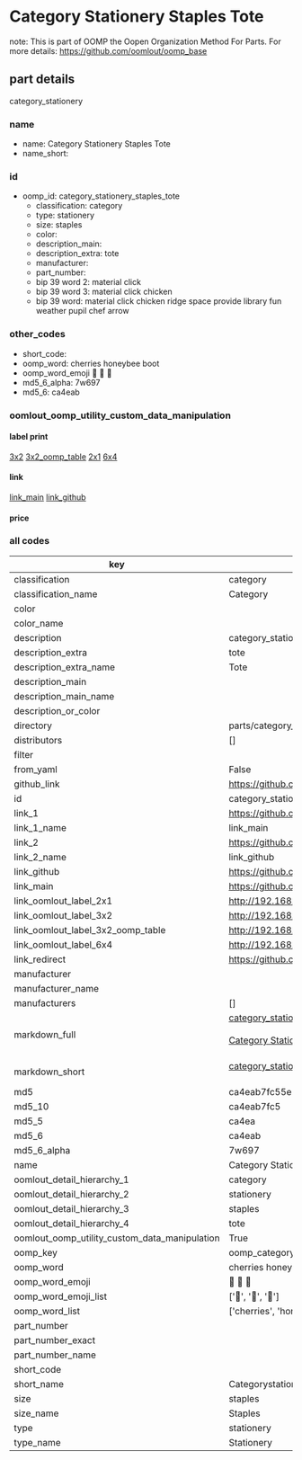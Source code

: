 # Category Stationery Staples Tote  

note: This is part of OOMP the Oopen Organization Method For Parts. For more details: https://github.com/oomlout/oomp_base

##  part details
  



category_stationery



### name
* name: Category Stationery Staples Tote
* name_short: 
### id
* oomp_id: category_stationery_staples_tote
  * classification: category
  * type: stationery
  * size: staples
  * color: 
  * description_main: 
  * description_extra: tote
  * manufacturer: 
  * part_number: 
  * bip 39 word 2: material click
  * bip 39 word 3: material click chicken
  * bip 39 word: material click chicken ridge space provide library fun weather pupil chef arrow

### other_codes
* short_code: 
* oomp_word: cherries honeybee boot
* oomp_word_emoji :cherries: :honeybee: :boot:
* md5_6_alpha: 7w697
* md5_6: ca4eab






### oomlout_oomp_utility_custom_data_manipulation
#### label print
[3x2](http://192.168.1.245:1112/?label=oomp%207w697)
[3x2_oomp_table](http://192.168.1.108:1112/?label=oomp%207w697)
[2x1](http://192.168.1.242:1112/?label=oomp%207w697)
[6x4](http://192.168.1.55:1112/?label=oomp%207w697)    

#### link

[link_main](https://github.com/oomlout/oomlout_oomp_version_1_messy/tree/main/parts/category_stationery_staples_tote) [link_github](https://github.com/oomlout/oomlout_oomp_version_1_messy/tree/main/parts/category_stationery_staples_tote)                             

#### price







### all codes 
| key | value |  
| --- | --- |  
| classification | category |  
| classification_name | Category |  
| color |  |  
| color_name |  |  
| description | category_stationery |  
| description_extra | tote |  
| description_extra_name | Tote |  
| description_main |  |  
| description_main_name |  |  
| description_or_color |   |  
| directory | parts/category_stationery_staples_tote |  
| distributors | [] |  
| filter |  |  
| from_yaml | False |  
| github_link | https://github.com/oomlout/oomlout_oomp_part_src/tree/main/parts/category_stationery_staples_tote |  
| id | category_stationery_staples_tote |  
| link_1 | https://github.com/oomlout/oomlout_oomp_version_1_messy/tree/main/parts/category_stationery_staples_tote |  
| link_1_name | link_main |  
| link_2 | https://github.com/oomlout/oomlout_oomp_version_1_messy/tree/main/parts/category_stationery_staples_tote |  
| link_2_name | link_github |  
| link_github | https://github.com/oomlout/oomlout_oomp_version_1_messy/tree/main/parts/category_stationery_staples_tote |  
| link_main | https://github.com/oomlout/oomlout_oomp_version_1_messy/tree/main/parts/category_stationery_staples_tote |  
| link_oomlout_label_2x1 | http://192.168.1.242:1112/?label=oomp%207w697 |  
| link_oomlout_label_3x2 | http://192.168.1.245:1112/?label=oomp%207w697 |  
| link_oomlout_label_3x2_oomp_table | http://192.168.1.108:1112/?label=oomp%207w697 |  
| link_oomlout_label_6x4 | http://192.168.1.55:1112/?label=oomp%207w697 |  
| link_redirect | https://github.com/oomlout/oomlout_oomp_version_1_messy/tree/main/parts/category_stationery_staples_tote |  
| manufacturer |  |  
| manufacturer_name |  |  
| manufacturers | [] |  
| markdown_full | [category_stationery_staples_tote](none)<br>[](none)<br>[Category Stationery Staples Tote](none)<br><br> |  
| markdown_short | [category_stationery_staples_tote](none)<br><br> |  
| md5 | ca4eab7fc55e1022b3e82b984f4aac47 |  
| md5_10 | ca4eab7fc5 |  
| md5_5 | ca4ea |  
| md5_6 | ca4eab |  
| md5_6_alpha | 7w697 |  
| name | Category Stationery Staples Tote |  
| oomlout_detail_hierarchy_1 | category |  
| oomlout_detail_hierarchy_2 | stationery |  
| oomlout_detail_hierarchy_3 | staples |  
| oomlout_detail_hierarchy_4 | tote |  
| oomlout_oomp_utility_custom_data_manipulation | True |  
| oomp_key | oomp_category_stationery_staples_tote |  
| oomp_word | cherries honeybee boot |  
| oomp_word_emoji | :cherries: :honeybee: :boot: |  
| oomp_word_emoji_list | [':cherries:', ':honeybee:', ':boot:'] |  
| oomp_word_list | ['cherries', 'honeybee', 'boot'] |  
| part_number |  |  
| part_number_exact |  |  
| part_number_name |  |  
| short_code |  |  
| short_name | Categorystationery |  
| size | staples |  
| size_name | Staples |  
| type | stationery |  
| type_name | Stationery |  
